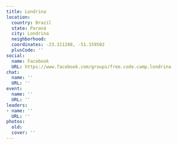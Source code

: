 ```yaml
---
title: Londrina
location:
  country: Brazil
  state: Paraná
  city: Londrina
  neighborhood: 
  coordinates: -23.311288, -51.159502
  plusCode: ''
social:
  name: Facebook
  URL: https://www.facebook.com/groups/free.code.camp.londrina
chat:
  name: ''
  URL: ''
event:
  name: ''
  URL: ''
leaders:
- name: ''
  URL: ''
photos:
  old: 
  cover: ''
---
```


